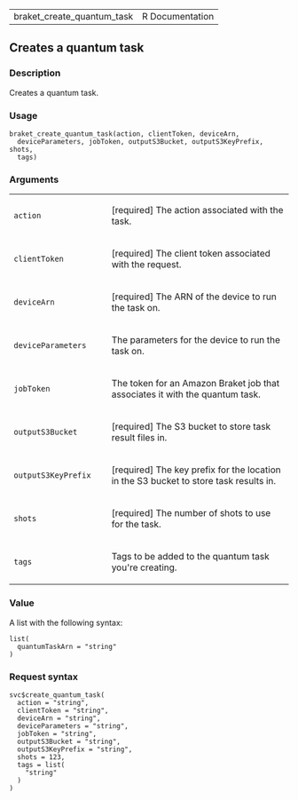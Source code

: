 <table style="width: 100%;">
<tbody>
<tr class="odd">
<td>braket_create_quantum_task</td>
<td style="text-align: right;">R Documentation</td>
</tr>
</tbody>
</table>

## Creates a quantum task

### Description

Creates a quantum task.

### Usage

    braket_create_quantum_task(action, clientToken, deviceArn,
      deviceParameters, jobToken, outputS3Bucket, outputS3KeyPrefix, shots,
      tags)

### Arguments

<table>
<colgroup>
<col style="width: 35%" />
<col style="width: 65%" />
</colgroup>
<tbody>
<tr class="odd">
<td><code id="braket_create_quantum_task_:_action">action</code></td>
<td><p>[required] The action associated with the task.</p></td>
</tr>
<tr class="even">
<td><code
id="braket_create_quantum_task_:_clientToken">clientToken</code></td>
<td><p>[required] The client token associated with the request.</p></td>
</tr>
<tr class="odd">
<td><code
id="braket_create_quantum_task_:_deviceArn">deviceArn</code></td>
<td><p>[required] The ARN of the device to run the task on.</p></td>
</tr>
<tr class="even">
<td><code
id="braket_create_quantum_task_:_deviceParameters">deviceParameters</code></td>
<td><p>The parameters for the device to run the task on.</p></td>
</tr>
<tr class="odd">
<td><code
id="braket_create_quantum_task_:_jobToken">jobToken</code></td>
<td><p>The token for an Amazon Braket job that associates it with the
quantum task.</p></td>
</tr>
<tr class="even">
<td><code
id="braket_create_quantum_task_:_outputS3Bucket">outputS3Bucket</code></td>
<td><p>[required] The S3 bucket to store task result files in.</p></td>
</tr>
<tr class="odd">
<td><code
id="braket_create_quantum_task_:_outputS3KeyPrefix">outputS3KeyPrefix</code></td>
<td><p>[required] The key prefix for the location in the S3 bucket to
store task results in.</p></td>
</tr>
<tr class="even">
<td><code id="braket_create_quantum_task_:_shots">shots</code></td>
<td><p>[required] The number of shots to use for the task.</p></td>
</tr>
<tr class="odd">
<td><code id="braket_create_quantum_task_:_tags">tags</code></td>
<td><p>Tags to be added to the quantum task you're creating.</p></td>
</tr>
</tbody>
</table>

### Value

A list with the following syntax:

    list(
      quantumTaskArn = "string"
    )

### Request syntax

    svc$create_quantum_task(
      action = "string",
      clientToken = "string",
      deviceArn = "string",
      deviceParameters = "string",
      jobToken = "string",
      outputS3Bucket = "string",
      outputS3KeyPrefix = "string",
      shots = 123,
      tags = list(
        "string"
      )
    )
